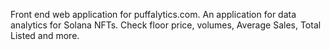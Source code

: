 Front end web application for puffalytics.com. An application for data analytics for Solana NFTs. Check floor price, volumes, Average Sales, Total Listed and more.
